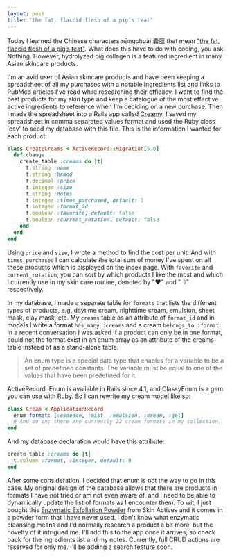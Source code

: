 ```yaml
---
layout: post
title: "the fat, flaccid flesh of a pig’s teat"
---
```

Today I learned the Chinese characters nāngchuài 囊膪 that mean ["the fat, flaccid flesh of a pig’s teat"](http://languagelog.ldc.upenn.edu/nll/?p=32518). What does this have to do with coding, you ask. Nothing. However, hydrolyzed pig collagen is a featured ingredient in many Asian skincare products.

I'm an avid user of Asian skincare products and have been keeping a spreadsheet of all my purchases with a notable ingredients list and links to PubMed articles I've read while researching their efficacy. I want to find the best products for my skin type and keep a catalogue of the most effective active ingredients to reference when I'm deciding on a new purchase. Then I made the spreadsheet into a Rails app called [Creamy](http://creamy.jingyufanclub.co/). I saved my spreadsheet in comma separated values format and used the Ruby class 'csv' to seed my database with this file. This is the information I wanted for each product:
```ruby
class CreateCreams < ActiveRecord::Migration[5.0]
  def change
    create_table :creams do |t|
      t.string :name
      t.string :brand
      t.decimal :price
      t.integer :size
      t.string :notes
      t.integer :times_purchased, default: 1
      t.integer :format_id
      t.boolean :favorite, default: false
      t.boolean :current_rotation, default: false
    end
  end
end
```
Using `price` and `size`, I wrote a method to find the cost per unit. And with `times_purchased` I can calculate the total sum of money I've spent on all these products which is displayed on the index page. With `favorite` and `current_rotation`, you can sort by which products I like the most and which I currently use in my skin care routine, denoted by "♥" and "☽" respectively.

In my database, I made a separate table for `formats` that lists the different types of products, e.g. daytime cream, nighttime cream, emulsion, sheet mask, clay mask, etc. My `creams` table as an attribute of `format_id` and in models I write a format `has_many :creams` and a cream `belongs_to :format`. In a recent conversation I was asked if a product can only be in one format, could not the format exist in an enum array as an attribute of the creams table instead of as a stand-alone table.

>An enum type is a special data type that enables for a variable to be a set of predefined constants. The variable must be equal to one of the values that have been predefined for it.  

ActiveRecord::Enum is available in Rails since 4.1, and ClassyEnum is a gem you can use with Ruby. So I can rewrite my cream model like so:
```ruby
class Cream < ApplicationRecord
  enum format: [:essence, :mist, :emulsion, :cream, :gel]
  # And so on; there are currently 22 cream formats in my collection.
end
```
And my database declaration would have this attribute:
```ruby
create_table :creams do |t|
  t.column :format, :integer, default: 0
end
```
After some consideration, I decided that enum is not the way to go in this case. My original design of the database allows that there are products in formats I have not tried or am not even aware of, and I need to be able to dynamically update the list of formats as I encounter them. To wit, I just bought this [Enzymatic Exfoliation Powder](http://www.skinactives.com/Enzymatic-Exfoliation-Powder.html) from Skin Actives and it comes in a powder form that I have never used. I don't know what enzymatic cleansing means and I'd normally research a product a bit more, but the novelty of it intrigued me. I'll add this to the app once it arrives, so check back for the ingredients list and my notes. Currently, full CRUD actions are reserved for only me. I'll be adding a search feature soon.
